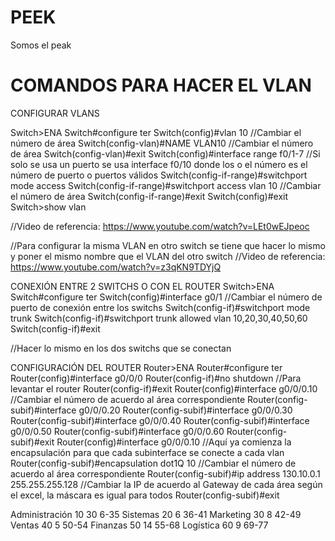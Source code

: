 # PEEK
Somos el peak


# COMANDOS PARA HACER EL VLAN

CONFIGURAR VLANS

Switch>ENA
Switch#configure ter
Switch(config)#vlan 10     //Cambiar el número de área
Switch(config-vlan)#NAME VLAN10     //Cambiar el número de área
Switch(config-vlan)#exit
Switch(config)#interface range f0/1-7     //Si solo se usa un puerto se usa interface f0/10 donde los o el número es el número de puerto o puertos válidos
Switch(config-if-range)#switchport mode access
Switch(config-if-range)#switchport access vlan 10       //Cambiar el número de área
Switch(config-if-range)#exit
Switch(config)#exit
Switch>show vlan

//Video de referencia: https://www.youtube.com/watch?v=LEt0wEJpeoc


//Para configurar la misma VLAN en otro switch se tiene que hacer lo mismo y poner el mismo nombre que el VLAN del otro switch
//Video de referencia: https://www.youtube.com/watch?v=z3qKN9TDYjQ


CONEXIÓN ENTRE 2 SWITCHS O CON EL ROUTER
Switch>ENA
Switch#configure ter
Switch(config)#interface g0/1      //Cambiar el número de puerto de conexión entre los switchs
Switch(config-if)#switchport mode trunk
Switch(config-if)#switchport trunk allowed vlan 10,20,30,40,50,60
Switch(config-if)#exit

//Hacer lo mismo en los dos switchs que se conectan


CONFIGURACIÓN DEL ROUTER
Router>ENA
Router#configure ter
Router(config)#interface g0/0/0
Router(config-if)#no shutdown      //Para levantar el router
Router(config-if)#exit
Router(config)#interface g0/0/0.10      //Cambiar el número de acuerdo al área correspondiente
Router(config-subif)#interface g0/0/0.20
Router(config-subif)#interface g0/0/0.30
Router(config-subif)#interface g0/0/0.40
Router(config-subif)#interface g0/0/0.50
Router(config-subif)#interface g0/0/0.60
Router(config-subif)#exit
Router(config)#interface g0/0/0.10      //Aquí ya comienza la encapsulación para que cada subinterface se conecte a cada vlan
Router(config-subif)#encapsulation dot1Q 10      //Cambiar el número de acuerdo al área correspondiente
Router(config-subif)#ip address 130.10.0.1 255.255.255.128      //Cambiar la IP de acuerdo al Gateway de cada área según el excel, la máscara es igual para todos
Router(config-subif)#exit

Administración	10	30	6-35
Sistemas	20	6	36-41
Marketing	30	8	42-49
Ventas	40	5	50-54
Finanzas	50	14	55-68
Logística	60	9	69-77